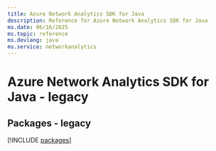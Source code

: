 ```yaml
---
title: Azure Network Analytics SDK for Java
description: Reference for Azure Network Analytics SDK for Java
ms.date: 06/16/2025
ms.topic: reference
ms.devlang: java
ms.service: networkanalytics
---
```

# Azure Network Analytics SDK for Java - legacy
## Packages - legacy
[!INCLUDE [packages](network-analytics-index.md)]